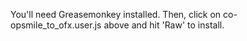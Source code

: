You'll need Greasemonkey installed. Then, click on co-opsmile_to_ofx.user.js above and hit 'Raw' to install.
